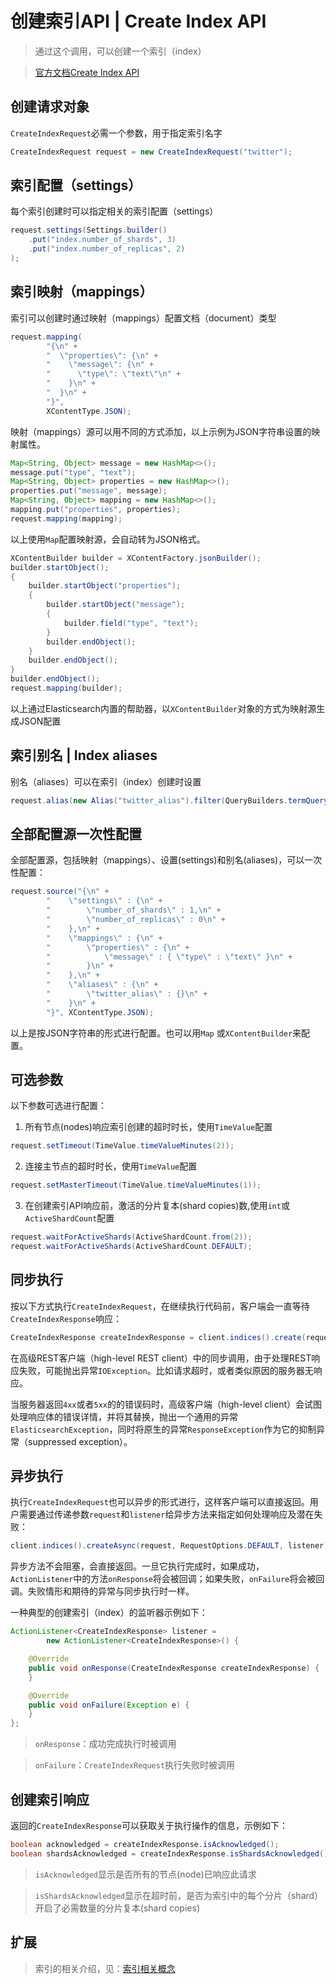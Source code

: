 # 创建索引API | Create Index API

> 通过这个调用，可以创建一个索引（index）

> [官方文档Create Index API](https://www.elastic.co/guide/en/elasticsearch/client/java-rest/current/java-rest-high-create-index.html)

## 创建请求对象

`CreateIndexRequest`必需一个参数，用于指定索引名字

```java
CreateIndexRequest request = new CreateIndexRequest("twitter");
```

## 索引配置（settings）

每个索引创建时可以指定相关的索引配置（settings）

```java
request.settings(Settings.builder() 
    .put("index.number_of_shards", 3)
    .put("index.number_of_replicas", 2)
);
```

## 索引映射（mappings）

索引可以创建时通过映射（mappings）配置文档（document）类型

```java
request.mapping(
        "{\n" +
        "  \"properties\": {\n" +
        "    \"message\": {\n" +
        "      \"type\": \"text\"\n" +
        "    }\n" +
        "  }\n" +
        "}",
        XContentType.JSON);
```

映射（mappings）源可以用不同的方式添加，以上示例为JSON字符串设置的映射属性。

```java
Map<String, Object> message = new HashMap<>();
message.put("type", "text");
Map<String, Object> properties = new HashMap<>();
properties.put("message", message);
Map<String, Object> mapping = new HashMap<>();
mapping.put("properties", properties);
request.mapping(mapping);
```

以上使用`Map`配置映射源，会自动转为JSON格式。

```java
XContentBuilder builder = XContentFactory.jsonBuilder();
builder.startObject();
{
    builder.startObject("properties");
    {
        builder.startObject("message");
        {
            builder.field("type", "text");
        }
        builder.endObject();
    }
    builder.endObject();
}
builder.endObject();
request.mapping(builder);
```

以上通过Elasticsearch内置的帮助器，以`XContentBuilder`对象的方式为映射源生成JSON配置

## 索引别名 | Index aliases

别名（aliases）可以在索引（index）创建时设置

```java
request.alias(new Alias("twitter_alias").filter(QueryBuilders.termQuery("user", "kimchy")));  
```

## 全部配置源一次性配置

全部配置源，包括映射（mappings）、设置(settings)和别名(aliases)，可以一次性配置：

```java
request.source("{\n" +
        "    \"settings\" : {\n" +
        "        \"number_of_shards\" : 1,\n" +
        "        \"number_of_replicas\" : 0\n" +
        "    },\n" +
        "    \"mappings\" : {\n" +
        "        \"properties\" : {\n" +
        "            \"message\" : { \"type\" : \"text\" }\n" +
        "        }\n" +
        "    },\n" +
        "    \"aliases\" : {\n" +
        "        \"twitter_alias\" : {}\n" +
        "    }\n" +
        "}", XContentType.JSON); 
```

以上是按JSON字符串的形式进行配置。也可以用`Map` 或`XContentBuilder`来配置。

## 可选参数

以下参数可选进行配置：

1. 所有节点(nodes)响应索引创建的超时时长，使用`TimeValue`配置

```java
request.setTimeout(TimeValue.timeValueMinutes(2)); 
```

2. 连接主节点的超时时长，使用`TimeValue`配置

```java
request.setMasterTimeout(TimeValue.timeValueMinutes(1));
```

3. 在创建索引API响应前，激活的分片复本(shard copies)数,使用`int`或`ActiveShardCount`配置

```java
request.waitForActiveShards(ActiveShardCount.from(2)); 
request.waitForActiveShards(ActiveShardCount.DEFAULT); 
```

## 同步执行

按以下方式执行`CreateIndexRequest`，在继续执行代码前，客户端会一直等待`CreateIndexResponse`响应：

```java
CreateIndexResponse createIndexResponse = client.indices().create(request, RequestOptions.DEFAULT);
```

在高级REST客户端（high-level REST client）中的同步调用，由于处理REST响应失败，可能抛出异常`IOException`。比如请求超时，或者类似原因的服务器无响应。

当服务器返回`4xx`或者`5xx`的的错误码时，高级客户端（high-level client）会试图处理响应体的错误详情，并将其替换，抛出一个通用的异常`ElasticsearchException`，同时将原生的异常`ResponseException`作为它的抑制异常（suppressed exception）。

## 异步执行

执行`CreateIndexRequest`也可以异步的形式进行，这样客户端可以直接返回。用户需要通过传递参数`request`和`listener`给异步方法来指定如何处理响应及潜在失败：

```java
client.indices().createAsync(request, RequestOptions.DEFAULT, listener);
```

异步方法不会阻塞，会直接返回。一旦它执行完成时，如果成功，`ActionListener`中的方法`onResponse`将会被回调；如果失败，`onFailure`将会被回调。失败情形和期待的异常与同步执行时一样。

一种典型的创建索引（index）的监听器示例如下：

```java
ActionListener<CreateIndexResponse> listener =
        new ActionListener<CreateIndexResponse>() {

    @Override
    public void onResponse(CreateIndexResponse createIndexResponse) {
    }

    @Override
    public void onFailure(Exception e) {
    }
};
```

> `onResponse`：成功完成执行时被调用

> `onFailure`：`CreateIndexRequest`执行失败时被调用

## 创建索引响应

返回的`CreateIndexResponse`可以获取关于执行操作的信息，示例如下：

```java
boolean acknowledged = createIndexResponse.isAcknowledged();
boolean shardsAcknowledged = createIndexResponse.isShardsAcknowledged();
```

> `isAcknowledged`显示是否所有的节点(node)已响应此请求

> `isShardsAcknowledged`显示在超时前，是否为索引中的每个分片（shard）开启了必需数量的分片复本(shard copies)

## 扩展

> 索引的相关介绍，见：[索引相关概念](/notes/index_contents?id=索引相关概念)